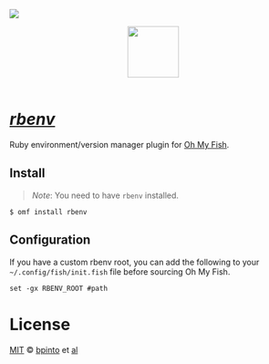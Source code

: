 ![][license-badge]

<div align="center">
  <a href="http://github.com/oh-my-fish/oh-my-fish">
  <img width=90px  src="https://cloud.githubusercontent.com/assets/8317250/8510172/f006f0a4-230f-11e5-98b6-5c2e3c87088f.png">
  </a>
</div>
<br>

#  [_rbenv_](https://github.com/sstephenson/rbenv)

Ruby environment/version manager plugin for [Oh My Fish][omf-link].

## Install
> _Note_: You need to have `rbenv` installed.

```fish
$ omf install rbenv
```

## Configuration

If you have a custom rbenv root, you can add the following to your `~/.config/fish/init.fish` file before sourcing Oh My Fish.

```
set -gx RBENV_ROOT #path
```

# License

[MIT][mit] © [bpinto][author] et [al][contributors]


[mit]:            http://opensource.org/licenses/MIT
[author]:         http://github.com/bpinto
[contributors]:   https://github.com/oh-my-fish/plugin-rbenv/graphs/contributors
[omf-link]:       https://www.github.com/oh-my-fish/oh-my-fish

[license-badge]:  https://img.shields.io/badge/license-MIT-007EC7.svg?style=flat-square
[travis-badge]:   http://img.shields.io/travis/oh-my-fish/plugin-rbenv.svg?style=flat-square
[travis-link]:    https://travis-ci.org/oh-my-fish/plugin-rbenv
